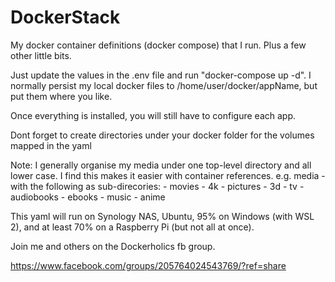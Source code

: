# DockerStack 
My docker container definitions (docker compose) that I run. Plus a few other little bits.

Just update the values in the .env file and run "docker-compose up -d". I normally persist my local docker files to /home/user/docker/appName, but put them where you like. 
  
Once everything is installed, you will still have to configure each app.
  
Dont forget to create directories under your docker folder for the volumes mapped in the yaml
  
Note: I generally organise my media under one top-level directory and all lower case. I find this makes it easier with container references.
   e.g.
        media - with the following as sub-direcories: 
          - movies
          - 4k
          - pictures
          - 3d
          - tv
          - audiobooks
          - ebooks
          - music
          - anime

This yaml will run on Synology NAS, Ubuntu, 95% on Windows (with WSL 2), and at least 70% on a Raspberry Pi (but not all at once).

Join me and others on the Dockerholics fb group.

https://www.facebook.com/groups/205764024543769/?ref=share
